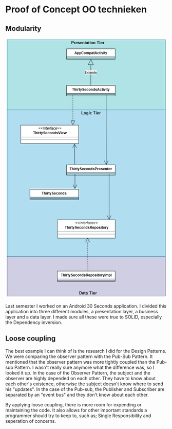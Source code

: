 # Proof of Concept OO technieken

## Modularity

![Philadelphia's Magic Gardens. This place was so cool!](Architecture.UML.jpg "Philadelphia's Magic Gardens")

Last semester I worked on an Android 30 Seconds application. I divided this  application into three different modules, a presentation layer, a business layer and a data layer. I made sure all these were true to SOLID, especially the Dependency inversion. 

## Loose coupling

The best example I can think of is the research I did for the Design Patterns. We were comparing the observer pattern with the Pub-Sub Pattern. It mentioned that the observer pattern was more tightly coupled than the Pub-sub Pattern. I wasn't really sure anymore what the difference was, so I looked it up. In the case of the Observer Pattern, the subject and the observer are highly depended on each other. They have to know about each other's existence, otherwise the subject doesn't know where to send his "updates". In the case of the Pub-sub, the Publisher and Subscriber are separated by an "event bus" and they don't know about each other. 

By applying loose coupling, there is more room for expending or maintaining the code. It also allows for other important standards a programmer should try to keep to, such as; Single Responsibility and seperation of concerns. 


